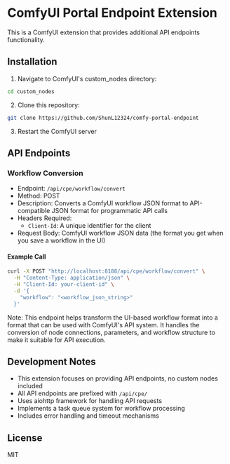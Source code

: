 # ComfyUI Portal Endpoint Extension

This is a ComfyUI extension that provides additional API endpoints functionality.

## Installation

1. Navigate to ComfyUI's custom_nodes directory:

```bash
cd custom_nodes
```

2. Clone this repository:

```bash
git clone https://github.com/ShunL12324/comfy-portal-endpoint
```

3. Restart the ComfyUI server

## API Endpoints

### Workflow Conversion

- Endpoint: `/api/cpe/workflow/convert`
- Method: POST
- Description: Converts a ComfyUI workflow JSON format to API-compatible JSON format for programmatic API calls
- Headers Required:
  - `Client-Id`: A unique identifier for the client
- Request Body: ComfyUI workflow JSON data (the format you get when you save a workflow in the UI)

#### Example Call

```bash
curl -X POST "http://localhost:8188/api/cpe/workflow/convert" \
  -H "Content-Type: application/json" \
  -H "Client-Id: your-client-id" \
  -d '{
    "workflow": "<workflow_json_string>"
  }'
```

Note: This endpoint helps transform the UI-based workflow format into a format that can be used with ComfyUI's API system. It handles the conversion of node connections, parameters, and workflow structure to make it suitable for API execution.

## Development Notes

- This extension focuses on providing API endpoints, no custom nodes included
- All API endpoints are prefixed with `/api/cpe/`
- Uses aiohttp framework for handling API requests
- Implements a task queue system for workflow processing
- Includes error handling and timeout mechanisms

## License

MIT
